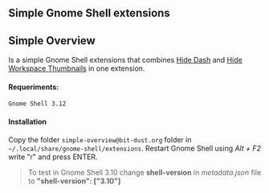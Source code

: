 ## Simple Gnome Shell extensions

## Simple Overview
Is a simple Gnome Shell extensions that combines [Hide Dash](https://github.com/xenatt/Minimalism-Gnome-Shell/tree/master/hide-dash%40xenatt.github.com) and [Hide Workspace Thumbnails](https://github.com/xenatt/Minimalism-Gnome-Shell/tree/master/hide-workspace%40xenatt.github.com) in one extension. 

#### Requeriments:
	Gnome Shell 3.12

#### Installation
Copy the folder `simple-overview@bit-dust.org` folder in `~/.local/share/gnome-shell/extensions`.
Restart Gnome Shell using *Alt + F2* write "r" and press ENTER.

> To test in Gnome Shell 3.10 change **shell-version** in *metadata.json* file to **"shell-version": ["3.10"]**
